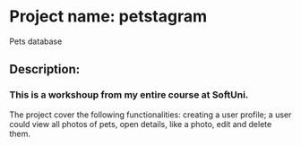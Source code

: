 # Project name: petstagram
Pets database
## Description: 
### This is a workshoup from my entire course at SoftUni.
The project cover the following functionalities: creating a user profile; a user could view all photos of pets, open details, like a photo, edit and delete them.
